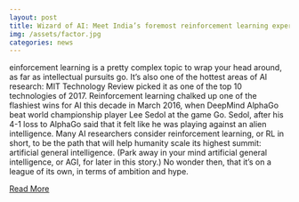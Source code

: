 ```yaml
---
layout: post
title: Wizard of AI: Meet India’s foremost reinforcement learning expert
img: /assets/factor.jpg
categories: news
---
```

einforcement learning is a pretty complex topic to wrap your head around, as far as intellectual pursuits go. It’s also one of the hottest areas of AI research: MIT Technology Review picked it as one of the top 10 technologies of 2017. Reinforcement learning chalked up one of the flashiest wins for AI this decade in March 2016, when DeepMind AlphaGo beat world championship player Lee Sedol at the game Go. Sedol, after his 4-1 loss to AlphaGo said that it felt like he was playing against an alien intelligence. Many AI researchers consider reinforcement learning, or RL in short,  to be the path that will help humanity scale its highest summit: artificial general intelligence. (Park away in your mind artificial general intelligence, or AGI, for later in this story.) No wonder then, that it’s on a league of its own, in terms of ambition and hype.

<p><a href="https://factordaily.com/balaraman-ravindran-reinforcement-learning/">Read More</a></p>
